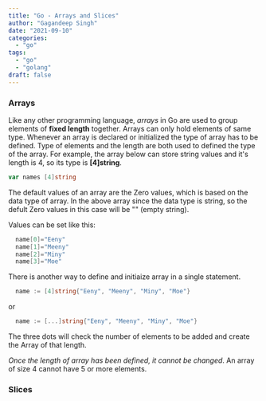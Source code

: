 ```yaml
---
title: "Go - Arrays and Slices"
author: "Gagandeep Singh"
date: "2021-09-10"
categories: 
  - "go"
tags: 
  - "go"
  - "golang"
draft: false
---
```


### Arrays

Like any other programming language, _arrays_ in Go are used to group elements of **fixed length** together. Arrays can only hold elements of same type. Whenever an array is declared or initialized the type of array has to be defined. Type of elements and the length are both used to defined the type of the array. For example, the array below can store string values and it's length is 4, so its type is **[4]string**.

```go
var names [4]string
```

The default values of an array are the Zero values, which is based on the data type of array. In the above array since the data type is string, so the defult Zero values in this case will be "" (empty string).

Values can be set like this:

```go
  name[0]="Eeny"
  name[1]="Meeny"
  name[2]="Miny"
  name[3]="Moe"
```

There is another way to define and initiaize array in a single statement.

```go
  name := [4]string{"Eeny", "Meeny", "Miny", "Moe"}
```

or

```go
  name := [...]string{"Eeny", "Meeny", "Miny", "Moe"}
```

The three dots will check the number of elements to be added and create the Array of that length.

*Once the length of array has been defined, it cannot be changed*. An array of size 4 cannot have 5 or more elements.

### Slices
